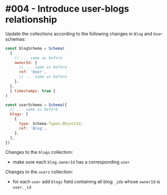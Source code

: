 # #004 - Introduce user-blogs relationship

Update the collections according to the following changes in `Blog` and `User` schemas:
```js
const blogSchema = Schema(
  {
    // ... same as before
    ownerId: {
      // ... same as before
      ref: 'User',
      // ... same as before
    },
  },
  { timestamps: true }
)

const userSchema = Schema({
  // ... same as before
  blogs: [
    {
      type: Schema.Types.ObjectId,
      ref: 'Blog',
    },
  ],
})
```

Changes to the `blogs` collection:
- make sure each `blog.ownerId` has a corresponding `user`

Changes to the `users` collection:
- for each `user` add `blogs` field containing all blog `_id`s whose `ownerId` is `user._id`
